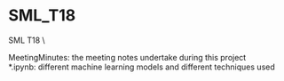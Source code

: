 # SML_T18
SML T18 \

MeetingMinutes: the meeting notes undertake during this project \
*.ipynb: different machine learning models and different techniques used
